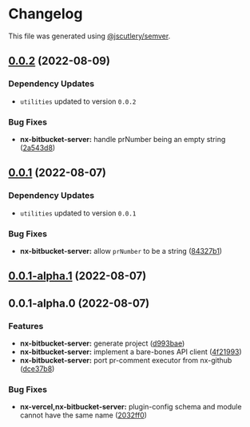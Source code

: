 # Changelog

This file was generated using [@jscutlery/semver](https://github.com/jscutlery/semver).

## [0.0.2](https://github.com/Phault/nx-expand/compare/nx-bitbucket-server-0.0.1...nx-bitbucket-server-0.0.2) (2022-08-09)

### Dependency Updates

* `utilities` updated to version `0.0.2`

### Bug Fixes

* **nx-bitbucket-server:** handle prNumber being an empty string ([2a543d8](https://github.com/Phault/nx-expand/commit/2a543d87c15b834e99c350546199619d5fb99b51))

## [0.0.1](https://github.com/Phault/nx-expand/compare/nx-bitbucket-server-0.0.1-alpha.1...nx-bitbucket-server-0.0.1) (2022-08-07)

### Dependency Updates

* `utilities` updated to version `0.0.1`

### Bug Fixes

* **nx-bitbucket-server:** allow `prNumber` to be a string ([84327b1](https://github.com/Phault/nx-expand/commit/84327b1942a7aae7668837273d8020d2114d66fa))

## [0.0.1-alpha.1](https://github.com/Phault/nx-expand/compare/nx-bitbucket-server-0.0.1-alpha.0...nx-bitbucket-server-0.0.1-alpha.1) (2022-08-07)

## 0.0.1-alpha.0 (2022-08-07)


### Features

* **nx-bitbucket-server:** generate project ([d993bae](https://github.com/Phault/nx-expand/commit/d993bae633eb9d226f790892e52106428f9e64bf))
* **nx-bitbucket-server:** implement a bare-bones API client ([4f21993](https://github.com/Phault/nx-expand/commit/4f2199366b62c4def9cf8cebc1d9b87f32e473c5))
* **nx-bitbucket-server:** port pr-comment executor from nx-github ([dce37b8](https://github.com/Phault/nx-expand/commit/dce37b84515a9ad05f8e1fb45268f659bc50be89))


### Bug Fixes

* **nx-vercel,nx-bitbucket-server:** plugin-config schema and module cannot have the same name ([2032ff0](https://github.com/Phault/nx-expand/commit/2032ff0eb2096c7a1862eee426dc98df2f07dce9))
